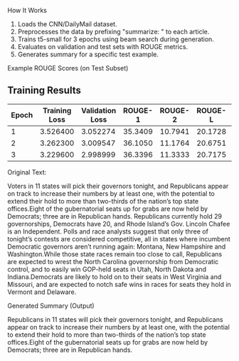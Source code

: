 How It Works

1.	Loads the CNN/DailyMail dataset.
2.	Preprocesses the data by prefixing "summarize: " to each article.
3.	Trains t5-small for 3 epochs using beam search during generation.
4.	Evaluates on validation and test sets with ROUGE metrics.
5.	Generates summary for a specific test example.

 Example ROUGE Scores (on Test Subset)

 ## Training Results

| Epoch | Training Loss | Validation Loss | ROUGE-1 | ROUGE-2 | ROUGE-L | ROUGE-Lsum | Generated Length |
|-------|---------------|-----------------|---------|---------|---------|------------|------------------|
| 1     | 3.526400      | 3.052274        | 35.3409 | 10.7941 | 20.1728 | 20.1589    | 135.516          |
| 2     | 3.262300      | 3.009547        | 36.1050 | 11.1764 | 20.6751 | 20.6653    | 138.058          |
| 3     | 3.229600      | 2.998999        | 36.3396 | 11.3333 | 20.7175 | 20.7076    | —                |


 Original Text:

Voters in 11 states will pick their governors tonight, and Republicans appear on track to increase their numbers by at least one, with the potential to extend their hold to more than two-thirds of the nation’s top state offices.Eight of the gubernatorial seats up for grabs are now held by Democrats; three are in Republican hands. Republicans currently hold 29 governorships, Democrats have 20, and Rhode Island’s Gov. Lincoln Chafee is an Independent.
Polls and race analysts suggest that only three of tonight’s contests are considered competitive, all in states where incumbent Democratic governors aren’t running again: Montana, New Hampshire and Washington.While those state races remain too close to call, Republicans are expected to wrest the North Carolina governorship from Democratic control, and to easily win GOP-held seats in Utah, North Dakota and Indiana.Democrats are likely to hold on to their seats in West Virginia and Missouri, and are expected to notch safe wins in races for seats they hold in Vermont and Delaware.

Generated Summary (Output)

Republicans in 11 states will pick their governors tonight, and Republicans appear on track to increase their numbers by at least one, with the potential to extend their hold to more than two-thirds of the nation’s top state offices.Eight of the gubernatorial seats up for grabs are now held by Democrats; three are in Republican hands.
